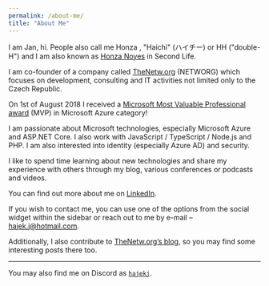 ```yaml
---
permalink: /about-me/
title: "About Me"
---
```


I am Jan, hi. People also call me Honza , "Haichi" (ハイチー) or HH ("double-H") and I am also known as [Honza Noyes](https://my.secondlife.com/honza.noyes) in Second Life.

I am co-founder of a company called [TheNetw.org](https://thenetw.org) (NETWORG) which focuses on development, consulting and IT activities not limited only to the Czech Republic.

On 1st of August 2018 I received a [Microsoft Most Valuable Professional award](https://mvp.microsoft.com/en-us/PublicProfile/5003178?fullName=Jan%20%20Hajek) (MVP) in Microsoft Azure category!

I am passionate about Microsoft technologies, especially Microsoft Azure and ASP.NET Core. I also work with JavaScript / TypeScript / Node.js and PHP. I am also interested into identity (especially Azure AD) and security.

I like to spend time learning about new technologies and share my experience with others through my blog, various conferences or podcasts and videos.

You can find out more about me on [LinkedIn](https://www.linkedin.com/in/jahaj/).

If you wish to contact me, you can use one of the options from the social widget within the sidebar or reach out to me by e-mail – [hajek.j@hotmail.com](mailto:hajek.j@hotmail.com).

Additionally, I also contribute to [TheNetw.org’s blog](https://blog.thenetw.org), so you may find some interesting posts there too.

---

You may also find me on Discord as [`hajekj`](https://discord.com/users/174467472974544896).
